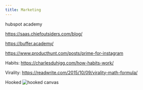 ```yaml
---
title: Marketing
---
```



hubspot academy

https://saas.chiefoutsiders.com/blog/

https://buffer.academy/

https://www.producthunt.com/posts/prime-for-instagram

Habits: https://charlesduhigg.com/how-habits-work/

Virality: https://readwrite.com/2015/10/09/virality-math-formula/

Hooked
![hooked canvas](https://i0.wp.com/2xecommerce.com/wp-content/uploads/2015/07/hookCanvasmethodology_nireyal.jpg)
